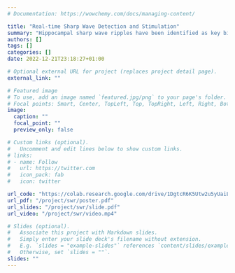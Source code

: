 ```yaml
---
# Documentation: https://wowchemy.com/docs/managing-content/

title: "Real-time Sharp Wave Detection and Stimulation"
summary: "Hippocampal sharp wave ripples have been identified as key biomarkers of important brain functions such as memory consolidation and recall of episodic memory. In order to understand the causal relationship between the mechanism of the sharp waves and behaviour. The SWR events can be disturbed by electrical stimulation. This is rely on accurate real-time SWR detection system. This project is aimed at building a real-time system for detecting sharp wave ripples that can be used in a closed-loop perturbation experiments, i.e future optogenetics researches. The designed model can achieve less than 20ms latency, which less than the speed duration of generating and vanishing of the sharp-wave ripples signal, so it can detect it and disturb it before it disappears. With around 97% accuracy makes it a reliable model to be implemented in the closed-loop system."
authors: []
tags: []
categories: []
date: 2022-12-21T23:18:27+01:00

# Optional external URL for project (replaces project detail page).
external_link: ""

# Featured image
# To use, add an image named `featured.jpg/png` to your page's folder.
# Focal points: Smart, Center, TopLeft, Top, TopRight, Left, Right, BottomLeft, Bottom, BottomRight.
image:
  caption: ""
  focal_point: ""
  preview_only: false

# Custom links (optional).
#   Uncomment and edit lines below to show custom links.
# links:
# - name: Follow
#   url: https://twitter.com
#   icon_pack: fab
#   icon: twitter

url_code: "https://colab.research.google.com/drive/1DgtcR6K5Utw2u5yUaiLRg-9kHo-kk6RC?usp=sharing"
url_pdf: "/project/swr/poster.pdf"
url_slides: "/project/swr/slide.pdf"
url_video: "/project/swr/video.mp4"

# Slides (optional).
#   Associate this project with Markdown slides.
#   Simply enter your slide deck's filename without extension.
#   E.g. `slides = "example-slides"` references `content/slides/example-slides.md`.
#   Otherwise, set `slides = ""`.
slides: ""
---
```

